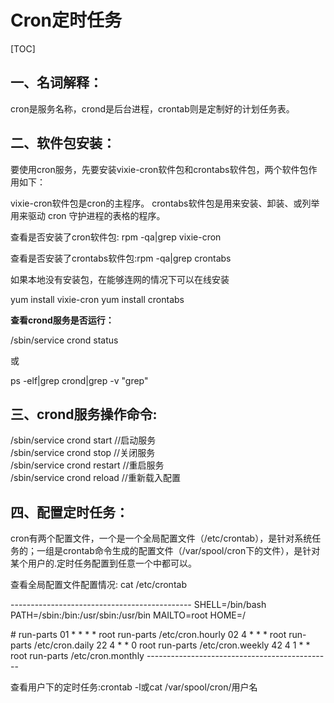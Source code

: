 # Cron定时任务

[TOC]

## 一、名词解释：

  cron是服务名称，crond是后台进程，crontab则是定制好的计划任务表。





## 二、软件包安装：

要使用cron服务，先要安装vixie-cron软件包和crontabs软件包，两个软件包作用如下：

vixie-cron软件包是cron的主程序。
crontabs软件包是用来安装、卸装、或列举用来驱动 cron 守护进程的表格的程序。

查看是否安装了cron软件包: rpm -qa|grep vixie-cron

查看是否安装了crontabs软件包:rpm -qa|grep crontabs

 

如果本地没有安装包，在能够连网的情况下可以在线安装

yum install vixie-cron
yum install crontabs



**查看crond服务是否运行：**

/sbin/service crond status

或

ps -elf|grep crond|grep -v "grep"

 



## 三、crond服务操作命令:

/sbin/service crond start //启动服务  
/sbin/service crond stop //关闭服务  
/sbin/service crond restart //重启服务  
/sbin/service crond reload //重新载入配置

 



## 四、配置定时任务：

cron有两个配置文件，一个是一个全局配置文件（/etc/crontab），是针对系统任务的；一组是crontab命令生成的配置文件（/var/spool/cron下的文件），是针对某个用户的.定时任务配置到任意一个中都可以。

查看全局配置文件配置情况: cat /etc/crontab

\---------------------------------------------
SHELL=/bin/bash
PATH=/sbin:/bin:/usr/sbin:/usr/bin
MAILTO=root
HOME=/

\# run-parts
01 * * * * root run-parts /etc/cron.hourly
02 4 * * * root run-parts /etc/cron.daily
22 4 * * 0 root run-parts /etc/cron.weekly
42 4 1 * * root run-parts /etc/cron.monthly
\----------------------------------------------

查看用户下的定时任务:crontab -l或cat /var/spool/cron/用户名